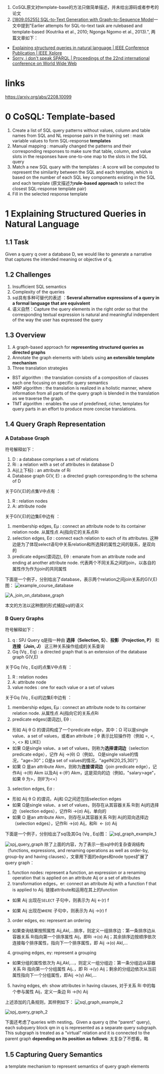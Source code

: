 1. CoSQL原文对template-base的方法只做简单描述，并未给出源码或者参考的论文
2. [[1809.05255] SQL-to-Text Generation with Graph-to-Sequence Model](https://arxiv.org/abs/1809.05255)一文中提到"Earlier attempts for SQL-to-text task are rulebased and template-based (Koutrika et al., 2010; Ngonga Ngomo et al., 2013).", 两篇文章如下：
* [Explaining structured queries in natural language | IEEE Conference Publication | IEEE Xplore](https://ieeexplore.ieee.org/document/5447824)
* [Sorry, i don't speak SPARQL | Proceedings of the 22nd international conference on World Wide Web](https://dl.acm.org/doi/abs/10.1145/2488388.2488473)

# links
https://arxiv.org/abs/2208.10099

# 0 CoSQL: Template-based

1. Create a list of SQL query patterns without values, column and table names from SQL and NL response pairs in the training set : mask variable values to form SQL-response **templates** 
2. Manual mapping : manually changed the patterns and their corresponding responses to make sure that table, column, and value slots in the responses have one-to-one map to the slots in the SQL query
3. Match a new SQL quary with the templates :  A score will be computed to represent the similarity between the SQL and each template, which is based on the number of each SQL key components existing in the SQL and each template (原文描述为**rule-based approach** to select the closest SQL-response template pair)
4. Fill in the selected response template

# 1 Explaining Structured Queries in Natural Language

## 1.1 Task
Given a query q over a database D, we would like to generate a narrative that captures the intended meaning or objective of q.
## 1.2 Challenges
 1. Insufficient SQL semantics
 2. Complexity of the queries
 3. sql具有多种可替代的表述 ：**Several alternative expressions of a query in a formal language that are equivalent**
 4. 语义自然：Capture the query elements in the right order so that the corresponding textual expression is natural and meaningful independent of the way the user has expressed the query
## 1.3 Overview
1. A graph-based approach for **representing structured queries as directed graphs**
2. Annotate the graph elements with labels using **an extensible template mechanism**
3. Three translation strategies
* BST algorithm : the translation consists of a composition of clauses each one focusing on specific query semantics
* MRP algorithm : the translation is realized in a holistic manner, where information from all parts of the query graph is blended in the translation as we traverse the graph. 
* TMT algorithm : enables the use of predefined, richer, templates for query parts in an effort to produce more concise translations.
## 1.4 Query Graph Representation
### A Database Graph
符号解释如下：
1. D : a database comprises a set of relations
2. Ri : a relation with a set of attributes in database D
3. Aij(上下标) : an attribute of Ri
4. Database graph G(V, E) : a directed graph corresponding to the schema of D 

关于G(V,E)的点集V中点有 ：
1. R : relation nodes
2. A: attribute node

关于G(V,E)的边集E中边有 ：
1. membership edges, Eμ : connect an attribute node to its container relation node. 从属性点 Aij指向它的关系点Ri
2. selection edges, Eσ : connect each relation to each of its attributes. 这种边是为了体现select语句中关系relation和所选择的属性之间的联系，是双向的 
3. predicate edges(谓词边), Eθ : emanate from an attribute node and ending at another attribute node. 代表两个不同关系之间的join，以各自的属性作为作为join的共同属性

下面是一个例子，分别给出了database，表示两个relation之间join关系的G(V,E)图：
![example_course_database](attachment/example_course_database.png)


![A_join_on_database_graph](attachment/A_join_on_database_graph.png)

本文的方法以这种图的形式捕捉sql的语义

### B Query Graphs
符号解释如下：
1. q : SPJ Query q是指一种由 **选择（Selection, S）**、**投影（Projection, P）** 和 **连接（Join, J）** 这三种关系操作组成的关系查询
2. Gq (Vq , Eq) : a directed graph that is an extension of the database graph G(V,E)

关于Gq (Vq , Eq)的点集V中点有 ：
1. R : relation nodes
2. A: attribute node
3. value nodes : one for each value or a set of values

关于Gq (Vq , Eq)的边集E中边有 ：
1. membership edges, Eμ : connect an attribute node to its container relation node. 从属性点 Aij指向它的关系点Ri
2. predicate edges(谓词边), Eθ : 
* 形如 Aij θ Ω 的谓词构成了一个predicate edge，其中：Ω 可以是single value、a set of values，或者an attribute；θ 表示比较操作符（例如 =, <, >, <> 和 LIKE）
* 如果 Ω是single value、a set of values，则称为**选择谓词边**（selection predicate edge），记作 Aij →(θ) Ω（例如， Ω是single value的情况，"age=30"；Ω是a set of values的情况，"ageIN(20,25,30)"）
* 如果 Ω 是an attribute Akm，则称为**连接谓词边**（join predicate edge），记作Aij →(θ) Akm 以及Aij ←(θ‘) Akm，这是双向的边（例如，"salary>age"，如果 θ 为>，则θ’为<=）
3. selection edges, Eσ : 
* 形如 Aij θ Ω 的谓词，Aij和 Ω之间还包括selection edges
* 如果 Ω是single value、a set of values，则存在从其容器关系 Ri到 Aij的选择边（selection edges），记作Ri →(σ) Aij，单向的
* 如果 Ω 是an attribute Akm，则存在从其容器关系 Ri到 Aij的双向选择边（selection edges），记作Ri →(σ) Aij，和Ri  ← (σ) Aij

下面是一个例子，分别给出了sql及其Gq (Vq , Eq)图：
![sql_graph_example_1](attachment/sql_graph_example_1.png)

![spj_query_graph](attachment/spj_query_graph.png)
除了上面的内容，为了表示一些sql中的复杂查询结构（functions, expressions, and renaming operations as well as order-by, group-by and having clauses），文章用下面的edges和node types扩展了query graph：

1. function nodes:  represent a function, an expression or a renaming operation that is applied on an attribute Aij or a set of attributes
2. transformation edges，er: connect an attribute Aij with a function f that is applied to Aij. 链接attribute和运用在其上的function
* 如果 Aij 出现在`SELECT` 子句中，则表示为 Aij ←(r) f
- 如果 Aij 出现在`WHERE` 子句中，则表示为 Aij →(r) f  
3. order edges, eo: represent an ordering
* 如果查询结果按照属性 Aij,Akl,…排序，则定义一组排序边：第一条排序边从容器关系 Ri指向第一个排序属性 Aij，即Ri →(o) Aij；其余排序边按顺序依次连接每个排序属性，指向下一个排序属性，即 Aij →(o) Akl,…
4. grouping edges, eγ: represent a grouping
* 如果分组的属性依次为 Aij,Akl,…，则定义一组分组边：第一条分组边从容器关系 Ri 指向第一个分组属性 Aij、，即 Ri →(γ) Aij；剩余的分组边依次从当前属性指向下一个分组属性，即Aij →(γ) Akl,…
5. having edges, eh: show attributes in having clauses, 对于关系 Ri 中的每个参与属性 Aij，定义一条边 Ri →(h) Aij

上述添加的几条规则，其样例如下：
![sql_graph_example_2](attachment/sql_graph_example_2.png)

![spj_query_graph_2](attachment/spj_query_graph_2.png)

下面还考虑了queries with nesting。Given a query q (the “parent” query), each subquery block qm in q is represented as a separate query subgraph. This subgraph is treated as a “virtual” relation and it is connected to the parent graph **depending on its position as follows**:
太复杂了不想看，略

## 1.5 Capturing Query Semantics
a template mechanism to represent semantics of query graph elements

